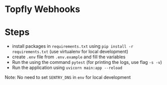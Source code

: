 # Topfly Webhooks

# Steps

- install packages in `requirements.txt` using `pip install -r requirements.txt` (use virtualenv for local development)
- create `.env` file from `.env.example` and fill the variables
- Run the using the command `pytest` (for printing the logs, use flag `-s -v`)
- Run the application using `uvicorn main:app --reload`

Note: No need to set `SENTRY_DNS` in `env` for local development

